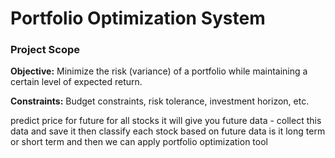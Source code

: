# Portfolio Optimization System

### Project Scope
__Objective:__ Minimize the risk (variance) of a portfolio while maintaining a certain level of expected return.

__Constraints:__ Budget constraints, risk tolerance, investment horizon, etc.



predict price for future for all stocks
it will give you future data - collect this data and save it
then classify each stock based on future data is it long term or short term and then we can apply portfolio optimization tool

